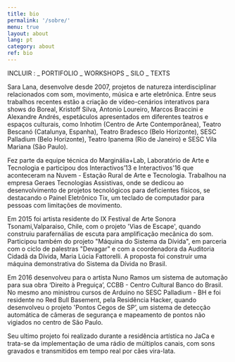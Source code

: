 ```yaml
---
title: bio
permalink: '/sobre/'
menu: true
layout: about
lang: pt
category: about
ref: bio
---
```


INCLUIR : 
_ PORTIFOLIO
_ WORKSHOPS
_ SILO
_ TEXTS

Sara Lana, desenvolve desde 2007, projetos de natureza interdisciplinar relacionados com som, movimento, música e arte eletrônica. Entre seus trabalhos recentes estão a criação de vídeo-cenários interativos para shows do Boreal, Kristoff Silva, Antonio Loureiro, Marcos Braccini e Alexandre Andrés, espetáculos apresentados em diferentes teatros e espaços culturais, como Inhotim (Centro de Arte Contemporânea), Teatro Bescanó (Catalunya, Espanha), Teatro Bradesco (Belo Horizonte), SESC Palladium (Belo Horizonte), Teatro Ipanema (Rio de Janeiro) e SESC Vila Mariana (São Paulo).

Fez parte da equipe técnica do Marginália+Lab, Laboratório de Arte e Tecnologia e participou dos Interactivos’13 e Interactivos'16 que aconteceram na Nuvem - Estação Rural de Arte e Tecnologia. Trabalhou na empresa Geraes Tecnologias Assistivas, onde se dedicou ao desenvolvimento de projetos tecnológicos para deficientes físicos, se destacando o Painel Eletrônico Tix, um teclado de computador para pessoas com limitações de movimento.

Em 2015 foi artista residente do IX Festival de Arte Sonora Tsonami,Valparaiso, Chile, com o projeto 'Vias de Escape', quando construiu parafernálias de escuta para amplificação mecânica do som. Participou também do projeto "Máquina do Sistema da Dívida", em parceria com o ciclo de palestras "Devagar" e com a coordenadora da Auditoria Cidadã da Dívida, Maria Lúcia Fattorelli. A proposta foi construir uma máquina demonstrativa do Sistema da Dívida no Brasil.

Em 2016 desenvolveu para o artista Nuno Ramos um sistema de automação para sua obra ‘Direito à Preguiça’, CCBB - Centro Cultural Banco do Brasil. No mesmo ano ministrou cursos de Arduino no SESC Palladium - BH e foi residente no Red Bull Basement, pela Residência Hacker, quando desenvolveu o projeto 'Pontos Cegos de SP’, um sistema de detecção automática de câmeras de segurança e mapeamento de pontos não vigiados no centro de São Paulo.

Seu ultimo projeto foi realizado durante a residência artística no JaCa e trata-se da implementação de uma rádio de múltiplos canais, com sons gravados e transmitidos em tempo real por cães vira-lata.
